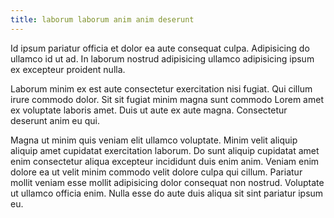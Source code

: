 ```yaml
---
title: laborum laborum anim anim deserunt
---
```


Id ipsum pariatur officia et dolor ea aute consequat culpa. Adipisicing do ullamco id ut ad. In laborum nostrud adipisicing ullamco adipisicing ipsum ex excepteur proident nulla.

Laborum minim ex est aute consectetur exercitation nisi fugiat. Qui cillum irure commodo dolor. Sit sit fugiat minim magna sunt commodo Lorem amet ex voluptate laboris amet. Duis ut aute ex aute magna. Consectetur deserunt anim eu qui.

Magna ut minim quis veniam elit ullamco voluptate. Minim velit aliquip aliquip amet cupidatat exercitation laborum. Do sunt aliquip cupidatat amet enim consectetur aliqua excepteur incididunt duis enim anim. Veniam enim dolore ea ut velit minim commodo velit dolore culpa qui cillum. Pariatur mollit veniam esse mollit adipisicing dolor consequat non nostrud. Voluptate ut ullamco officia enim. Nulla esse do aute duis aliqua sit sint pariatur ipsum eu.